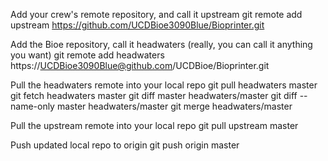 Add your crew's remote repository, and call it upstream
git remote add upstream https://github.com/UCDBioe3090Blue/Bioprinter.git

Add the Bioe repository, call it headwaters (really, you can call it anything you want)
git remote add headwaters https://UCDBioe3090Blue@github.com/UCDBioe/Bioprinter.git

Pull the headwaters remote into your local repo
git pull headwaters master
git fetch headwaters master
git diff master headwaters/master
git diff --name-only master headwaters/master
git merge headwaters/master 

Pull the upstream remote into your local repo
git pull upstream master

Push updated local repo to origin
git push origin master

